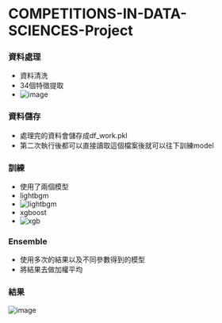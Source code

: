 # COMPETITIONS-IN-DATA-SCIENCES-Project

### 資料處理
- 資料清洗
- 34個特徵提取
- ![image](https://user-images.githubusercontent.com/37070545/172198774-62faa82a-8857-49c9-b972-2bcd4d8277f7.png)
### 資料儲存
- 處理完的資料會儲存成df_work.pkl
- 第二次執行後都可以直接讀取這個檔案後就可以往下訓練model
### 訓練
- 使用了兩個模型
- lightbgm
- ![lightbgm](https://user-images.githubusercontent.com/37070545/172199115-90c4d8f3-b013-4ca4-9683-9e1a50a06a10.png)
- xgboost
- ![xgb](https://user-images.githubusercontent.com/37070545/172199141-7415f8c2-0f4d-4ec1-9da6-f240bfda820f.png)
### Ensemble
- 使用多次的結果以及不同參數得到的模型
- 將結果去做加權平均
### 結果
![image](https://user-images.githubusercontent.com/37070545/172199308-0d56955f-9fab-4108-a950-40979ca78ea2.png)
